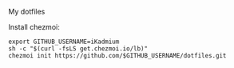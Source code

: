 My dotfiles

Install chezmoi:
```
export GITHUB_USERNAME=iKadmium
sh -c "$(curl -fsLS get.chezmoi.io/lb)"
chezmoi init https://github.com/$GITHUB_USERNAME/dotfiles.git
```

